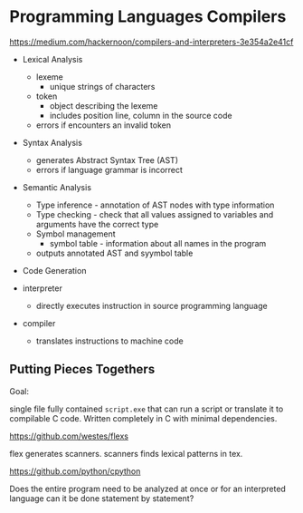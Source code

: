 # Programming Languages Compilers

https://medium.com/hackernoon/compilers-and-interpreters-3e354a2e41cf

- Lexical Analysis
    - lexeme
        - unique strings of characters
    - token
        - object describing the lexeme
        - includes position line, column in the source code
    - errors if encounters an invalid token
- Syntax Analysis
    - generates Abstract Syntax Tree (AST)
    - errors if language grammar is incorrect
- Semantic Analysis
    - Type inference - annotation of AST nodes with type information
    - Type checking - check that all values assigned to variables and arguments have the correct type
    - Symbol management
        - symbol table - information about all names in the program
    - outputs annotated AST and syymbol table
- Code Generation


- interpreter
    - directly executes instruction in source programming language
- compiler 
    - translates instructions to machine code


## Putting Pieces Togethers

Goal:

single file fully contained `script.exe` that can run a script or translate it to compilable C code. Written completely in C with minimal dependencies.

https://github.com/westes/flexs

flex generates scanners. scanners finds lexical patterns in tex.

https://github.com/python/cpython

Does the entire program need to be analyzed at once or for an interpreted language can it be done statement by statement?